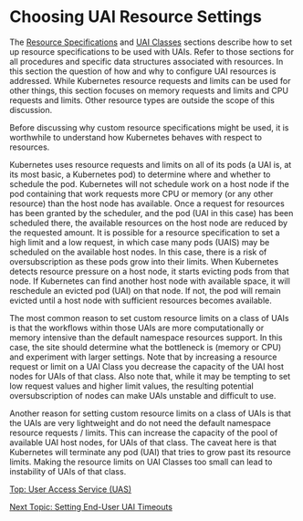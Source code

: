 # Choosing UAI Resource Settings

The [Resource Specifications](Resource_Specifications.md) and [UAI Classes](UAI_Classes.md) sections describe how to set up resource specifications to be used with UAIs.
Refer to those sections for all procedures and specific data structures associated with resources. In this section the question of how and why to configure UAI resources is addressed.
While Kubernetes resource requests and limits can be used for other things, this section focuses on memory requests and limits and CPU requests and limits. Other resource types are outside the scope of this discussion.

Before discussing why custom resource specifications might be used, it is worthwhile to understand how Kubernetes behaves with respect to resources.

Kubernetes uses resource requests and limits on all of its pods (a UAI is, at its most basic, a Kubernetes pod) to determine where and whether to schedule the pod.
Kubernetes will not schedule work on a host node if the pod containing that work requests more CPU or memory (or any other resource) than the host node has available.
Once a request for resources has been granted by the scheduler, and the pod (UAI in this case) has been scheduled there, the available resources on the host node are reduced by the requested amount.
It is possible for a resource specification to set a high limit and a low request, in which case many pods (UAIS) may be scheduled on the available host nodes.
In this case, there is a risk of oversubscription as these pods grow into their limits. When Kubernetes detects resource pressure on a host node, it starts evicting pods from that node.
If Kubernetes can find another host node with available space, it will reschedule an evicted pod (UAI) on that node. If not, the pod will remain evicted until a host node with sufficient resources becomes available.

The most common reason to set custom resource limits on a class of UAIs is that the workflows within those UAIs are more computationally or memory intensive than the default namespace resources support.
In this case, the site should determine what the bottleneck is (memory or CPU) and experiment with larger settings. Note that by increasing a resource request or limit on a UAI Class you decrease the capacity of the UAI host nodes for UAIs of that class.
Also note that, while it may be tempting to set low request values and higher limit values, the resulting potential oversubscription of nodes can make UAIs unstable and difficult to use.

Another reason for setting custom resource limits on a class of UAIs is that the UAIs are very lightweight and do not need the default namespace resource requests / limits.
This can increase the capacity of the pool of available UAI host nodes, for UAIs of that class. The caveat here is that Kubernetes will terminate any pod (UAI) that tries to grow past its resource limits.
Making the resource limits on UAI Classes too small can lead to instability of UAIs of that class.

[Top: User Access Service (UAS)](index.md)

[Next Topic: Setting End-User UAI Timeouts](Setting_UAI_Timeouts.md)
